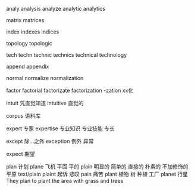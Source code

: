 analy
analysis
analyze
analytic
analytics

matrix
matrices

index
indexes
indices

topology
topologic

tech
techn
technic
technics
technical
technology

append
appendix

normal
normalize
normalization

factor
factorial
factorizate
factorization   -zation xx化

intuit  凭直觉知道
intuitive    直觉的

corpus  语料库

expert  专家
expertise   专业知识 专业技能 专长

except  除…之外
exception   例外 异常

expect  期望

plan    计划
plane   飞机 平面 平的
plain   明显的 简单的 直接的 朴素的 不加修饰的 平原    text/plain
plaint  起诉 悲叹
pain    痛苦
plant   植物 树 种植 工厂
planet  行星
They plan to plant the area with grass and trees